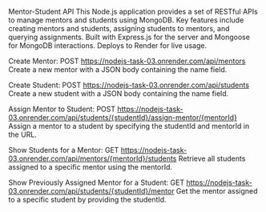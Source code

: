 Mentor-Student API
This Node.js application provides a set of RESTful APIs to manage mentors and students using MongoDB. 
Key features include creating mentors and students, assigning students to mentors, and querying assignments. 
Built with Express.js for the server and Mongoose for MongoDB interactions. Deploys to Render for live usage.

Create Mentor: 
POST https://nodejs-task-03.onrender.com/api/mentors
Create a new mentor with a JSON body containing the name field.

Create Student: 
POST https://nodejs-task-03.onrender.com/api/students
Create a new student with a JSON body containing the name field.

Assign Mentor to Student:
POST https://nodejs-task-03.onrender.com/api/students/{studentId}/assign-mentor/{mentorId}
Assign a mentor to a student by specifying the studentId and mentorId in the URL.

Show Students for a Mentor: 
GET https://nodejs-task-03.onrender.com/api/mentors/{mentorId}/students
Retrieve all students assigned to a specific mentor using the mentorId.

Show Previously Assigned Mentor for a Student:
GET https://nodejs-task-03.onrender.com/api/students/{studentId}/mentor
Get the mentor assigned to a specific student by providing the studentId.
